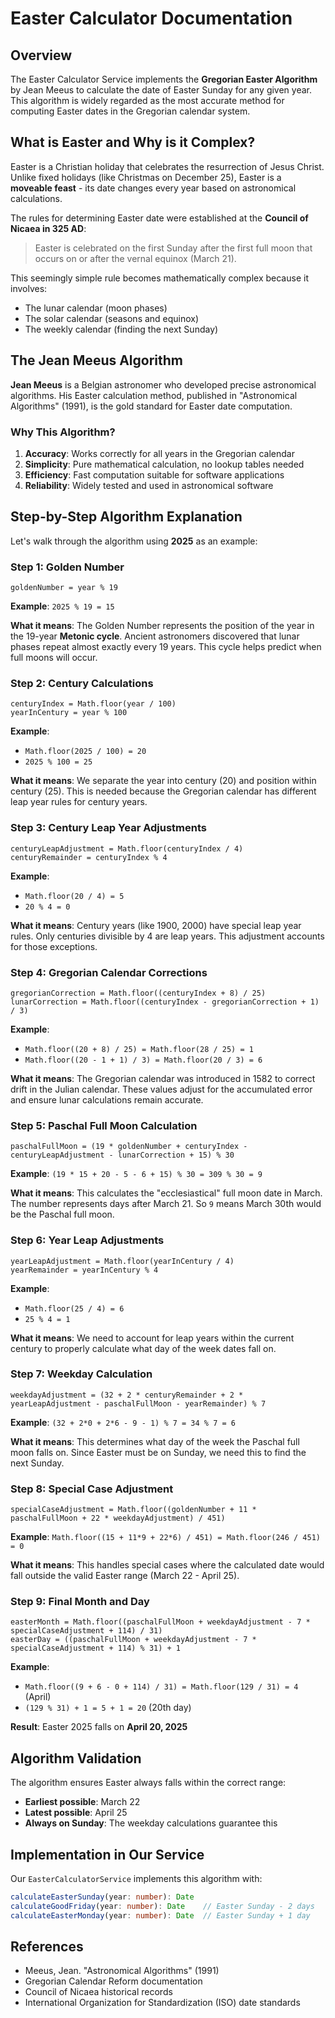 # Easter Calculator Documentation

## Overview

The Easter Calculator Service implements the **Gregorian Easter Algorithm** by Jean Meeus to calculate the date of Easter Sunday for any given year. This algorithm is widely regarded as the most accurate method for computing Easter dates in the Gregorian calendar system.

## What is Easter and Why is it Complex?

Easter is a Christian holiday that celebrates the resurrection of Jesus Christ. Unlike fixed holidays (like Christmas on December 25), Easter is a **moveable feast** - its date changes every year based on astronomical calculations.

The rules for determining Easter date were established at the **Council of Nicaea in 325 AD**:

> Easter is celebrated on the first Sunday after the first full moon that occurs on or after the vernal equinox (March 21).

This seemingly simple rule becomes mathematically complex because it involves:
- The lunar calendar (moon phases)
- The solar calendar (seasons and equinox)
- The weekly calendar (finding the next Sunday)

## The Jean Meeus Algorithm

**Jean Meeus** is a Belgian astronomer who developed precise astronomical algorithms. His Easter calculation method, published in "Astronomical Algorithms" (1991), is the gold standard for Easter date computation.

### Why This Algorithm?

1. **Accuracy**: Works correctly for all years in the Gregorian calendar
2. **Simplicity**: Pure mathematical calculation, no lookup tables needed
3. **Efficiency**: Fast computation suitable for software applications
4. **Reliability**: Widely tested and used in astronomical software

## Step-by-Step Algorithm Explanation

Let's walk through the algorithm using **2025** as an example:

### Step 1: Golden Number
```
goldenNumber = year % 19
```
**Example**: `2025 % 19 = 15`

**What it means**: The Golden Number represents the position of the year in the 19-year **Metonic cycle**. Ancient astronomers discovered that lunar phases repeat almost exactly every 19 years. This cycle helps predict when full moons will occur.

### Step 2: Century Calculations
```
centuryIndex = Math.floor(year / 100)
yearInCentury = year % 100
```
**Example**: 
- `Math.floor(2025 / 100) = 20`
- `2025 % 100 = 25`

**What it means**: We separate the year into century (20) and position within century (25). This is needed because the Gregorian calendar has different leap year rules for century years.

### Step 3: Century Leap Year Adjustments
```
centuryLeapAdjustment = Math.floor(centuryIndex / 4)
centuryRemainder = centuryIndex % 4
```
**Example**:
- `Math.floor(20 / 4) = 5`
- `20 % 4 = 0`

**What it means**: Century years (like 1900, 2000) have special leap year rules. Only centuries divisible by 4 are leap years. This adjustment accounts for those exceptions.

### Step 4: Gregorian Calendar Corrections
```
gregorianCorrection = Math.floor((centuryIndex + 8) / 25)
lunarCorrection = Math.floor((centuryIndex - gregorianCorrection + 1) / 3)
```
**Example**:
- `Math.floor((20 + 8) / 25) = Math.floor(28 / 25) = 1`
- `Math.floor((20 - 1 + 1) / 3) = Math.floor(20 / 3) = 6`

**What it means**: The Gregorian calendar was introduced in 1582 to correct drift in the Julian calendar. These values adjust for the accumulated error and ensure lunar calculations remain accurate.

### Step 5: Paschal Full Moon Calculation
```
paschalFullMoon = (19 * goldenNumber + centuryIndex - centuryLeapAdjustment - lunarCorrection + 15) % 30
```
**Example**: `(19 * 15 + 20 - 5 - 6 + 15) % 30 = 309 % 30 = 9`

**What it means**: This calculates the "ecclesiastical" full moon date in March. The number represents days after March 21. So `9` means March 30th would be the Paschal full moon.

### Step 6: Year Leap Adjustments
```
yearLeapAdjustment = Math.floor(yearInCentury / 4)
yearRemainder = yearInCentury % 4
```
**Example**:
- `Math.floor(25 / 4) = 6`
- `25 % 4 = 1`

**What it means**: We need to account for leap years within the current century to properly calculate what day of the week dates fall on.

### Step 7: Weekday Calculation
```
weekdayAdjustment = (32 + 2 * centuryRemainder + 2 * yearLeapAdjustment - paschalFullMoon - yearRemainder) % 7
```
**Example**: `(32 + 2*0 + 2*6 - 9 - 1) % 7 = 34 % 7 = 6`

**What it means**: This determines what day of the week the Paschal full moon falls on. Since Easter must be on Sunday, we need this to find the next Sunday.

### Step 8: Special Case Adjustment
```
specialCaseAdjustment = Math.floor((goldenNumber + 11 * paschalFullMoon + 22 * weekdayAdjustment) / 451)
```
**Example**: `Math.floor((15 + 11*9 + 22*6) / 451) = Math.floor(246 / 451) = 0`

**What it means**: This handles special cases where the calculated date would fall outside the valid Easter range (March 22 - April 25).

### Step 9: Final Month and Day
```
easterMonth = Math.floor((paschalFullMoon + weekdayAdjustment - 7 * specialCaseAdjustment + 114) / 31)
easterDay = ((paschalFullMoon + weekdayAdjustment - 7 * specialCaseAdjustment + 114) % 31) + 1
```
**Example**:
- `Math.floor((9 + 6 - 0 + 114) / 31) = Math.floor(129 / 31) = 4` (April)
- `(129 % 31) + 1 = 5 + 1 = 20` (20th day)

**Result**: Easter 2025 falls on **April 20, 2025**

## Algorithm Validation

The algorithm ensures Easter always falls within the correct range:
- **Earliest possible**: March 22
- **Latest possible**: April 25
- **Always on Sunday**: The weekday calculations guarantee this

## Implementation in Our Service

Our `EasterCalculatorService` implements this algorithm with:

```typescript
calculateEasterSunday(year: number): Date
calculateGoodFriday(year: number): Date    // Easter Sunday - 2 days
calculateEasterMonday(year: number): Date  // Easter Sunday + 1 day
```

## References

- Meeus, Jean. "Astronomical Algorithms" (1991)
- Gregorian Calendar Reform documentation
- Council of Nicaea historical records
- International Organization for Standardization (ISO) date standards